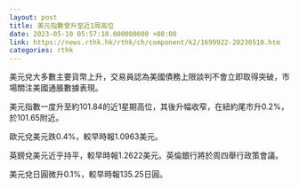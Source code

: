 ```yaml
---
layout: post
title: 美元指數曾升至近1周高位
date: 2023-05-10 05:57:10.000000000 +08:00
link: https://news.rthk.hk/rthk/ch/component/k2/1699922-20230510.htm
categories: rthk
---
```


美元兌大多數主要貨幣上升，交易員認為美國債務上限談判不會立即取得突破，市場關注美國通脹數據表現。

美元指數一度升至約101.84的近1星期高位，其後升幅收窄，在紐約尾市升0.2%，於101.65附近。

歐元兌美元跌0.4%，較早時報1.0963美元。

英鎊兌美元近乎持平，較早時報1.2622美元。英倫銀行將於周四舉行政策會議。

美元兌日圓微升0.1%，較早時報135.25日圓。
